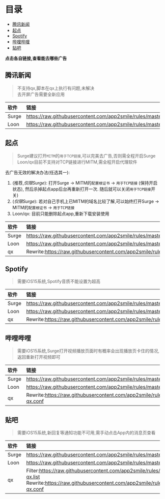 # 目录
- [腾讯新闻](#腾讯新闻)
- [起点](#起点)
- [Spotify](#spotify)
- [哔哩哔哩](#哔哩哔哩)
- [贴吧](#贴吧)

**点击各自链接,查看能去哪些广告**

## 腾讯新闻
> 不支持qx,脚本在qx上执行有问题,未解决  
> 去开屏广告需要全新应用

| 软件 | 链接 |
| :-----| :---- |
| Surge | https://raw.githubusercontent.com/app2smile/rules/master/module/qqnews.sgmodule |
| Loon | https://raw.githubusercontent.com/app2smile/rules/master/plugin/qqnews.plugin |


## 起点
> Surge建议打开`MITM`的`用于TCP链接`,可以完美去广告,否则需全程开启Surge 
> Loon/qx目前不支持对TCP链接进行MITM,需全程开启代理软件

去广告无效的解决办法(任选其一):
1. (推荐,*仅限Surge*): 打开Surge -> MITM的`配置根证书` -> `用于TCP链接` (保持开启状态), 然后杀掉起点app后台再重新打开一次. 随后就可以关闭`用于TCP链接`开关)
2. (*仅限Surge*): 若对自己手机上已MITM的域名比较了解,可以始终打开Surge -> MITM的`配置根证书` -> `用于TCP链接`
3. Loon/qx: 目前只能删除起点app,重新下载安装使用

| 软件 | 链接 |
| :-----| :---- |
| Surge | https://raw.githubusercontent.com/app2smile/rules/master/module/qidian.sgmodule |
| Loon | https://raw.githubusercontent.com/app2smile/rules/master/plugin/qidian.plugin |
| qx | Rewrite:https://raw.githubusercontent.com/app2smile/rules/master/module/qidian.conf |


## Spotify
> 需要iOS15系统,Spotify音质不能设置为超高

| 软件 | 链接 |
| :-----| :---- |
| Surge | https://raw.githubusercontent.com/app2smile/rules/master/module/spotify.module |
| Loon | https://raw.githubusercontent.com/app2smile/rules/master/plugin/spotify.plugin |
| qx | Rewrite:https://raw.githubusercontent.com/app2smile/rules/master/module/spotify.conf |

## 哔哩哔哩
> 需要iOS15系统,Surge打开视频播放页面时有概率会出现播放页卡住的情况,返回重新打开视频即可

| 软件 | 链接 |
| :-----| :---- |
| Surge | https://raw.githubusercontent.com/app2smile/rules/master/module/bilibili.sgmodule |
| Loon | https://raw.githubusercontent.com/app2smile/rules/master/plugin/bilibili.plugin |
| qx | Rewrite:https://raw.githubusercontent.com/app2smile/rules/master/module/bilibili-qx.conf |


## 贴吧
> 需要iOS15系统,新回复等通知功能不可用,需手动点击App内的消息页查看

| 软件 | 链接 |
| :-----| :---- |
| Surge | https://raw.githubusercontent.com/app2smile/rules/master/module/tieba.sgmodule |
| Loon | https://raw.githubusercontent.com/app2smile/rules/master/plugin/tieba.plugin |
| qx | Filter:https://raw.githubusercontent.com/app2smile/rules/master/rule/tieba-ad-qx.list  <br> Rewrite:https://raw.githubusercontent.com/app2smile/rules/master/module/tieba-qx.conf |

